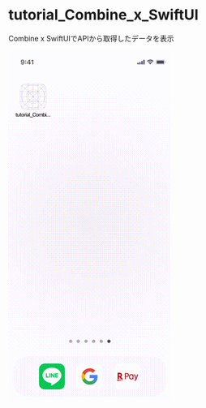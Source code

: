 # tutorial_Combine_x_SwiftUI
Combine x SwiftUIでAPIから取得したデータを表示

![demo](https://github.com/sEmoto0808/tutorial_Combine_x_SwiftUI/blob/main/demo.gif)
